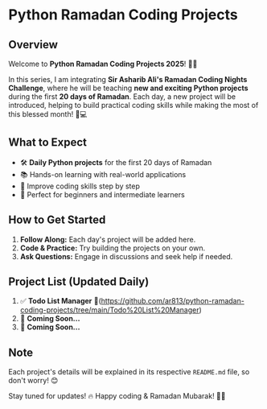 # Python Ramadan Coding Projects

## Overview&#x20;

Welcome to **Python Ramadan Coding Projects 2025**! 🌙✨

In this series, I am integrating **Sir Asharib Ali's Ramadan Coding Nights Challenge**, where he will be teaching **new and exciting Python projects** during the first **20 days of Ramadan**. Each day, a new project will be introduced, helping to build practical coding skills while making the most of this blessed month! 🕌💻

## What to Expect

- 🛠 **Daily Python projects** for the first 20 days of Ramadan
- 📚 Hands-on learning with real-world applications
- 🚀 Improve coding skills step by step
- 🎯 Perfect for beginners and intermediate learners

## How to Get Started

1. **Follow Along:** Each day's project will be added here.
2. **Code & Practice:** Try building the projects on your own.
3. **Ask Questions:** Engage in discussions and seek help if needed.

## Project List (Updated Daily)

1. ✅ **Todo List Manager** 📝(https://github.com/ar813/python-ramadan-coding-projects/tree/main/Todo%20List%20Manager)
2. 📌 **Coming Soon...**
3. 📌 **Coming Soon...**

## Note

Each project's details will be explained in its respective `README.md` file, so don't worry! 😊

Stay tuned for updates! 🔥 Happy coding & Ramadan Mubarak! 🌙🤲

